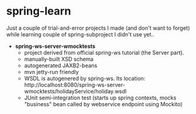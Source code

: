 spring-learn
============

Just a couple of trial-and-error projects I made (and don't want to forget) while learning couple of spring-subproject I didn't use yet..

* **spring-ws-server-wmocktests**
  * project derived from official spring-ws tutorial (the Server part). 
  * manually-built XSD schema 
  * autogenerated JAXB2-beans 
  * mvn jetty-run friendly
  * WSDL is autogenered by spring-ws. Its location: http://localhost:8080/spring-ws-server-wmocktests/holidayService/holiday.wsdl
  * JUnit semi-integration test (starts up spring contexts, mocks "business" bean called by webservice endpoint using Mockito) 
  
